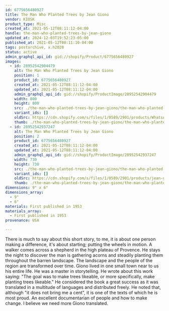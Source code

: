 ```yaml
---
id: 6775656480927
title: The Man Who Planted Trees by Jean Giono
vendor: KIOSK
product_type: Misc
created_at: 2021-05-12T08:11:12-04:00
handle: the-man-who-planted-trees-by-jean-giono
updated_at: 2024-12-03T19:52:23-05:00
published_at: 2021-05-12T08:11:10-04:00
tags: postarchive, x.h2020
status: active
admin_graphql_api_id: gid://shopify/Product/6775656480927
images:
  - id: 28952542904479
    alt: The Man Who Planted Trees by Jean Giono
    position: 1
    product_id: 6775656480927
    created_at: 2021-05-12T08:11:12-04:00
    updated_at: 2021-05-12T08:11:12-04:00
    admin_graphql_api_id: gid://shopify/ProductImage/28952542904479
    width: 800
    height: 800
    src: ./the-man-who-planted-trees-by-jean-giono/the-man-who-planted-trees-by-jean-giono__0.jpg
    variant_ids: []
    oldSrc: https://cdn.shopify.com/s/files/1/0589/2901/products/WhatsAppImage2020-12-08at9.55.27PM.jpg?v=1620821472
    thumb: ./the-man-who-planted-trees-by-jean-giono/the-man-who-planted-trees-by-jean-giono__0-thumb.jpg
  - id: 28952542937247
    alt: The Man Who Planted Trees by Jean Giono
    position: 2
    product_id: 6775656480927
    created_at: 2021-05-12T08:11:12-04:00
    updated_at: 2021-05-12T08:11:12-04:00
    admin_graphql_api_id: gid://shopify/ProductImage/28952542937247
    width: 730
    height: 730
    src: ./the-man-who-planted-trees-by-jean-giono/the-man-who-planted-trees-by-jean-giono__1.jpg
    variant_ids: []
    oldSrc: https://cdn.shopify.com/s/files/1/0589/2901/products/jean-giono-6f704e37-0924-47b9-8e61-c2e6068fdba-resize-750.jpg?v=1620821472
    thumb: ./the-man-who-planted-trees-by-jean-giono/the-man-who-planted-trees-by-jean-giono__1-thumb.jpg
dimensions: 9" x 6"
dimensions_array:
  - 9"
  - 6"
materials: First published in 1953
materials_array:
  - First published in 1953
provenance: USA

---
```


There is much to say about this short story, to me, it is about one person making a difference, it's about starting; putting the wheels in motion. A walker comes across a shepherd in the high plateau of Provence. He stays the night to discover the man is gathering acorns and steadily planting them throughout the barren landscape. The landscape and the people of the region are transformed over time. Giono lived in one small town near to us his entire life. He was a master in storytelling. He wrote about this work saying: "The goal was to make trees likeable, or more specifically, make planting trees likeable." He considered the book a great success as it was translated in a multitude of languages and distributed freely. He noted that, although "it does not bring me a cent", it is one of the texts of which he is most proud. An excellent documentarian of people and how to make change. I believe we need more Giono translated.